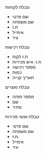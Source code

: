 טבלת לקוחות
-	שם פרטי
-	שם משפחה
-	ת.ז
-	אימייל
-	עיר

טבלת רכישות
-	ת.ז לקוח
-	ת.ז. איש מכירות
-	מספר רכישה
-	כמות
-	תאריך קנייה

טבלת מוצרים
-	מספר מזהה
-	שם
-	מחיר

טבלת אנשי מכירות
-	שם פרטי
-	שם משפחה
-	ת.ז.
-	אימייל
-	עיר
